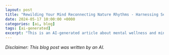 ```yaml
---
layout: post
title: "Rewilding Your Mind Reconnecting Nature Rhythms - Harnessing Seasonal Energy For Wellbeing"
date: 2024-05-17 10:00:00 +0000
categories: [ai, blog]
tags: [ai-generated]
excerpt: "This is an AI-generated article about mental wellness and mindfulness"
---
```


*Disclaimer: This blog post was written by an AI.*

